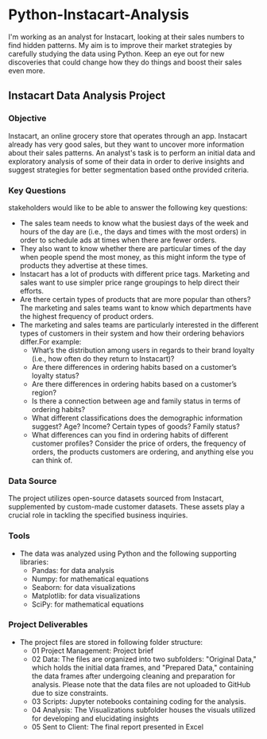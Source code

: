 # Python-Instacart-Analysis
I'm working as an analyst for Instacart, looking at their sales numbers to find hidden patterns. My aim is to improve their market strategies by carefully studying the data using Python. Keep an eye out for new discoveries that could change how they do things and boost their sales even more.
## Instacart Data Analysis Project
### Objective
Instacart, an online grocery store that operates through an app. Instacart already has very good sales, but they
want to uncover more information about their sales patterns. An analyst's task is to perform an initial data and exploratory analysis of some of their data in order
to derive insights and suggest strategies for better segmentation based onthe provided criteria.
### Key Questions
stakeholders would like to be able to answer the following key questions:
- The sales team needs to know what the busiest days of the week and hours of the
day are (i.e., the days and times with the most orders) in order to schedule ads at
times when there are fewer orders.
- They also want to know whether there are particular times of the day when people
spend the most money, as this might inform the type of products they advertise at
these times.
-  Instacart has a lot of products with different price tags. Marketing and sales want to
use simpler price range groupings to help direct their efforts.
-  Are there certain types of products that are more popular than others? The marketing
and sales teams want to know which departments have the highest frequency of
product orders.
- The marketing and sales teams are particularly interested in the different types of
customers in their system and how their ordering behaviors differ.For example:
     - What’s the distribution among users in regards to their brand loyalty (i.e., how often do they return to Instacart)?</li>
     - Are there differences in ordering habits based on a customer’s loyalty status?</li>
     - Are there differences in ordering habits based on a customer’s region?</li>
     - Is there a connection between age and family status in terms of ordering habits?</li>
     - What different classifications does the demographic information suggest? Age? Income? Certain types of goods? Family status?</li>
     - What differences can you find in ordering habits of different customer profiles? Consider the price of orders, the frequency of orders, the products customers are ordering, and anything else you can think of.
### Data Source
The project utilizes open-source datasets sourced from Instacart, supplemented by custom-made customer datasets. These assets play a crucial role in tackling the specified business inquiries.
### Tools
- The data was analyzed using Python and the following supporting libraries:
   -  Pandas: for data analysis
   - Numpy: for mathematical equations
   - Seaborn: for data visualizations
   - Matplotlib: for data visualizations
   - SciPy: for mathematical equations
### Project Deliverables
- The project files are stored in following folder structure:
   - 01 Project Management: Project brief
   - 02 Data: The files are organized into two subfolders: "Original Data," which holds the initial data frames, and "Prepared Data," containing the data frames after 
undergoing cleaning and preparation for analysis. Please note that the data files are not uploaded to GitHub due to size constraints.
   - 03 Scripts: Jupyter notebooks containing coding for the analysis.
   - 04 Analysis: The Visualizations subfolder houses the visuals utilized for developing and elucidating insights
   - 05 Sent to Client: The final report presented in Excel

 
